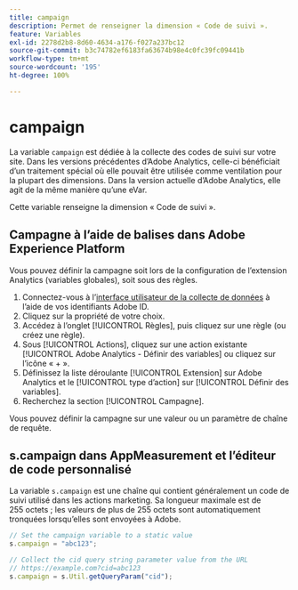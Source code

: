 ```yaml
---
title: campaign
description: Permet de renseigner la dimension « Code de suivi ».
feature: Variables
exl-id: 2278d2b8-8d60-4634-a176-f027a237bc12
source-git-commit: b3c74782ef6183fa63674b98e4c0fc39fc09441b
workflow-type: tm+mt
source-wordcount: '195'
ht-degree: 100%

---
```


# campaign

La variable `campaign` est dédiée à la collecte des codes de suivi sur votre site. Dans les versions précédentes d’Adobe Analytics, celle-ci bénéficiait d’un traitement spécial où elle pouvait être utilisée comme ventilation pour la plupart des dimensions. Dans la version actuelle d’Adobe Analytics, elle agit de la même manière qu’une eVar.

Cette variable renseigne la dimension « Code de suivi ».

## Campagne à l’aide de balises dans Adobe Experience Platform

Vous pouvez définir la campagne soit lors de la configuration de l’extension Analytics (variables globales), soit sous des règles.

1. Connectez-vous à l’[interface utilisateur de la collecte de données](https://experience.adobe.com/data-collection) à l’aide de vos identifiants Adobe ID.
2. Cliquez sur la propriété de votre choix.
3. Accédez à l’onglet [!UICONTROL Règles], puis cliquez sur une règle (ou créez une règle).
4. Sous [!UICONTROL Actions], cliquez sur une action existante [!UICONTROL Adobe Analytics - Définir des variables] ou cliquez sur l’icône « + ».
5. Définissez la liste déroulante [!UICONTROL Extension] sur Adobe Analytics et le [!UICONTROL type d’action] sur [!UICONTROL Définir des variables].
6. Recherchez la section [!UICONTROL Campagne].

Vous pouvez définir la campagne sur une valeur ou un paramètre de chaîne de requête.

## s.campaign dans AppMeasurement et l’éditeur de code personnalisé

La variable `s.campaign` est une chaîne qui contient généralement un code de suivi utilisé dans les actions marketing. Sa longueur maximale est de 255 octets ; les valeurs de plus de 255 octets sont automatiquement tronquées lorsqu’elles sont envoyées à Adobe.

```js
// Set the campaign variable to a static value
s.campaign = "abc123";

// Collect the cid query string parameter value from the URL
// https://example.com?cid=abc123
s.campaign = s.Util.getQueryParam("cid");
```
